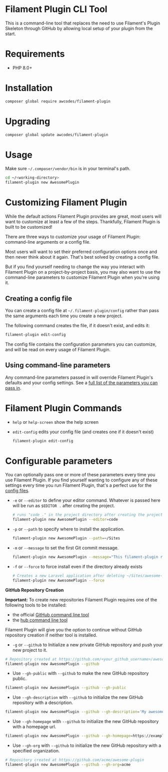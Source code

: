 # Filament Plugin CLI Tool

This is a command-line tool that replaces the need to use Filament's Plugin Skeleton through GitHub by allowing local setup of your plugin from the start.

# Requirements

- PHP 8.0+

# Installation

```bash
composer global require awcodes/filament-plugin
```

# Upgrading

```bash
composer global update awcodes/filament-plugin
```

# Usage

Make sure `~/.composer/vendor/bin` is in your terminal's path.

```bash
cd ~/<working-directory>
filament-plugin new AwesomePlugin
```

# Customizing Filament Plugin

While the default actions Filament Plugin provides are great, most users will want to customize at least a few of the steps. Thankfully, Filament Plugin is built to be customized!

There are three ways to customize your usage of Filament Plugin: command-line arguments or a config file.

Most users will want to set their preferred configuration options once and then never think about it again. That's best solved by creating a config file.

But if you find yourself needing to change the way you interact with Filament Plugin on a project-by-project basis, you may also want to use the command-line parameters to customize Filament Plugin when you're using it.

## Creating a config file

You can create a config file at `~/.filament-plugin/config` rather than pass the same arguments each time you create a new project.

The following command creates the file, if it doesn't exist, and edits it:

```bash
filament-plugin edit-config
```

The config file contains the configuration parameters you can customize, and will be read on every usage of Filament Plugin.

## Using command-line parameters

Any command-line parameters passed in will override Filament Plugin's defaults and your config settings. See a [full list of the parameters you can pass in](#parameters).

# Filament Plugin Commands

- `help` or `help-screen` show the help screen

<a id="config-files"></a>
- `edit-config` edits your config file (and creates one if it doesn't exist)

  ```bash
  filament-plugin edit-config
  ```

<a id="parameters"></a>
# Configurable parameters

You can optionally pass one or more of these parameters every time you use Filament Plugin. If you find yourself wanting to configure any of these settings every time you run Filament Plugin, that's a perfect use for the [config files](#config-files).

- `-e` or `--editor` to define your editor command. Whatever is passed here will be run as `$EDITOR .` after creating the project.

  ```bash
  # runs "code ." in the project directory after creating the project
  filament-plugin new AwesomePlugin --editor=code
  ```

- `-p` or `--path` to specify where to install the application.

  ```bash
  filament-plugin new AwesomePlugin --path=~/Sites
  ```

- `-m` or `--message` to set the first Git commit message.

  ```bash
  filament-plugin new AwesomePlugin --message="This filament-plugin runs fast!"
  ```

- `-f` or `--force` to force install even if the directory already exists

  ```bash
  # Creates a new Laravel application after deleting ~/Sites/awesome-plugin  
  filament-plugin new AwesomePlugin --force
  ```

**GitHub Repository Creation**

**Important:** To create new repositories Filament Plugin requires one of the following tools to be installed:
- the official [GitHub command line tool](https://github.com/cli/cli#installation)
- the [hub command line tool](https://github.com/github/hub#installation)

Filament Plugin will give you the option to continue without GitHub repository creation if neither tool is installed.

- `-g` or `--github` to  Initialize a new private GitHub repository and push your new project to it.

```bash
# Repository created at https://github.com/<your_github_username>/awesome-plugin
filament-plugin new AwesomePlugin --github
```

- Use `--gh-public` with `--github` to make the new GitHub repository public.

```bash
filament-plugin new AwesomePlugin --github --gh-public
```

- Use `--gh-description` with `--github` to initialize the new GitHub repository with a description.

```bash
filament-plugin new AwesomePlugin --github --gh-description='My awesome plugin for Filament'
```

- Use `--gh-homepage` with `--github` to initialize the new GitHub repository with a homepage url.

```bash
filament-plugin new AwesomePlugin --github --gh-homepage=https://example.com
```
- Use `--gh-org` with `--github` to initialize the new GitHub repository with a specified organization.

```bash
# Repository created at https://github.com/acme/awesome-plugin
filament-plugin new AwesomePlugin --github --gh-org=acme
```
